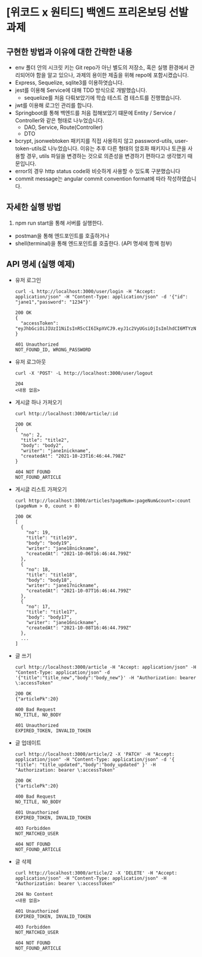 # [위코드 x 원티드] 백엔드 프리온보딩 선발 과제

## 구현한 방법과 이유에 대한 간략한 내용
- env 폴더 안의 시크릿 키는 Git repo가 아닌 별도의 저장소, 혹은 실행 환경에서 관리되어야 함을 알고 있으나, 과제의 용이한 제출을 위해 repo에 포함시켰습니다.
- Express, Sequelize, sqlite3를 이용하엿습니다. 
- jest를 이용해 Service에 대해 TDD 방식으로 개발했습니다.
  - sequelize를 처음 다뤄보았기에 학습 테스트 겸 테스트를 진행했습니다.
- jwt를 이용해 로그인 관리를 합니다. 
- Springboot를 통해 백엔드를 처음 접해보았기 떄문에 Entity / Service / Controller와 같은 형태로 나누었습니다.
  - DAO, Service, Route(Controller)
  - DTO
- bcrypt, jsonwebtoken 패키지를 직접 사용하지 않고 password-utils, user-token-utils로 나누었습니다. 이유는 추후 다른 형태의 암호화 패키지나 토큰을 사용할 경우, utils 파일을 변경하는 것으로 의존성을 변경하기 편하다고 생각했기 때문입니다.
- error의 경우 http status code와 비슷하게 사용할 수 있도록 구분했습니다
- commit message는 angular commit convention format에 따라 작성하였습니다.

## 자세한 실행 방법
1. npm run start을 통해 서버를 실행한다. 
- postman을 통해 엔드포인트를 호출하거나
- shell(terminal)을 통해 엔드포인트를 호출한다. (API 명세에 함께 첨부)

## API 명세 (실행 예제)
- 유저 로그인
  ```
  curl -L http://localhost:3000/user/login -H "Accept: application/json" -H "Content-Type: application/json" -d '{"id": "jane1","password": "1234"}'
  
  200 OK
  {
    "accessToken": "eyJhbGciOiJIUzI1NiIsInR5cCI6IkpXVCJ9.eyJ1c2VyUGsiOjIsImlhdCI6MTYzNTE4MDExMiwiZXhwIjoxNjM1Nzg0OTEyLCJzdWIiOiJ1c2VySW5mbyJ9.JQBJN46NnIsjbPfG2k7ZlkIdxUqQuZsyXHzpuxM2A8o"
  }
  
  401 Unauthorized
  NOT_FOUND_ID, WRONG_PASSWORD
  ```

- 유저 로그아웃
  ```
  curl -X 'POST' -L http://localhost:3000/user/logout
  
  204 
  <내용 없음>
  ```

- 게시글 하나 가져오기
  ```
  curl http://localhost:3000/article/:id

  200 OK
  {
    "no": 2,
    "title": "title2",
    "body": "body2",
    "writer": "jane1nickname",
    "createdAt": "2021-10-23T16:46:44.798Z"
  }
  
  404 NOT FOUND
  NOT_FOUND_ARTICLE
  ```
- 게시글 리스트 가져오기
  ```
  curl http://localhost:3000/articles?pageNum=:pageNum&count=:count
  (pageNum > 0, count > 0)
  
  200 OK
  [
    {
      "no": 19,
      "title": "title19",
      "body": "body19",
      "writer": "jane18nickname",
      "createdAt": "2021-10-06T16:46:44.799Z"
    },
    {
      "no": 18,
      "title": "title18",
      "body": "body18",
      "writer": "jane17nickname",
      "createdAt": "2021-10-07T16:46:44.799Z"
    },
    {
      "no": 17,
      "title": "title17",
      "body": "body17",
      "writer": "jane16nickname",
      "createdAt": "2021-10-08T16:46:44.799Z"
    },
    ...
  ]
  ```

- 글 쓰기
  ```
  curl http://localhost:3000/article -H "Accept: application/json" -H "Content-Type: application/json" -d '{"title":"title_new","body":"body_new"}' -H "Authorization: bearer \:accessToken"

  200 OK
  {"articlePk":20}
  
  400 Bad Request
  NO_TITLE, NO_BODY
  
  401 Unauthorized
  EXPIRED_TOKEN, INVALID_TOKEN  
  ```

- 글 업데이트
  ```
  curl http://localhost:3000/article/2 -X 'PATCH' -H "Accept: application/json" -H "Content-Type: application/json" -d '{ "title": "title_updated","body":"body_updated" }' -H "Authorization: bearer \:accessToken"

  200 OK
  {"articlePk":20}
  
  400 Bad Request
  NO_TITLE, NO_BODY
  
  401 Unauthorized
  EXPIRED_TOKEN, INVALID_TOKEN
  
  403 Forbidden
  NOT_MATCHED_USER
  
  404 NOT FOUND
  NOT_FOUND_ARTICLE
  ```
- 글 삭제
  ```
  curl http://localhost:3000/article/2 -X 'DELETE' -H "Accept: application/json" -H "Content-Type: application/json" -H "Authorization: bearer \:accessToken"
  
  204 No Content
  <내용 없음>
  
  401 Unauthorized
  EXPIRED_TOKEN, INVALID_TOKEN
  
  403 Forbidden
  NOT_MATCHED_USER
  
  404 NOT FOUND
  NOT_FOUND_ARTICLE
  ```